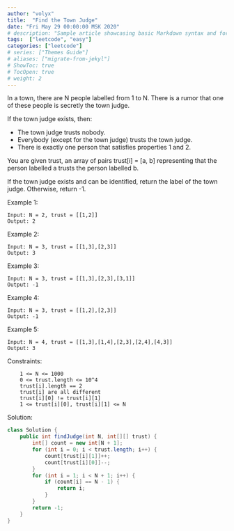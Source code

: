 ```yaml
---
author: "volyx"
title:  "Find the Town Judge"
date: "Fri May 29 00:00:00 MSK 2020"
# description: "Sample article showcasing basic Markdown syntax and formatting for HTML elements."
tags:  ["leetcode", "easy"]
categories: ["leetcode"]
# series: ["Themes Guide"]
# aliases: ["migrate-from-jekyl"]
# ShowToc: true
# TocOpen: true
# weight: 2
---
```


In a town, there are N people labelled from 1 to N.  There is a rumor that one of these people is secretly the town judge.

If the town judge exists, then:

- The town judge trusts nobody.
- Everybody (except for the town judge) trusts the town judge.
- There is exactly one person that satisfies properties 1 and 2.

You are given trust, an array of pairs trust[i] = [a, b] representing that the person labelled a trusts the person labelled b.

If the town judge exists and can be identified, return the label of the town judge.  Otherwise, return -1.


Example 1:
```
Input: N = 2, trust = [[1,2]]
Output: 2
```

Example 2:
```
Input: N = 3, trust = [[1,3],[2,3]]
Output: 3
```

Example 3:
```
Input: N = 3, trust = [[1,3],[2,3],[3,1]]
Output: -1
```

Example 4:
```
Input: N = 3, trust = [[1,2],[2,3]]
Output: -1
```

Example 5:
```
Input: N = 4, trust = [[1,3],[1,4],[2,3],[2,4],[4,3]]
Output: 3
```

Constraints:
```
    1 <= N <= 1000
    0 <= trust.length <= 10^4
    trust[i].length == 2
    trust[i] are all different
    trust[i][0] != trust[i][1]
    1 <= trust[i][0], trust[i][1] <= N
```

Solution: 

```java
class Solution {
    public int findJudge(int N, int[][] trust) {
        int[] count = new int[N + 1];
        for (int i = 0; i < trust.length; i++) {
            count[trust[i][1]]++;
            count[trust[i][0]]--;
        }
        for (int i = 1; i < N + 1; i++) {
            if (count[i] == N - 1) {
                return i;
            }
        }
        return -1;
    }
}
